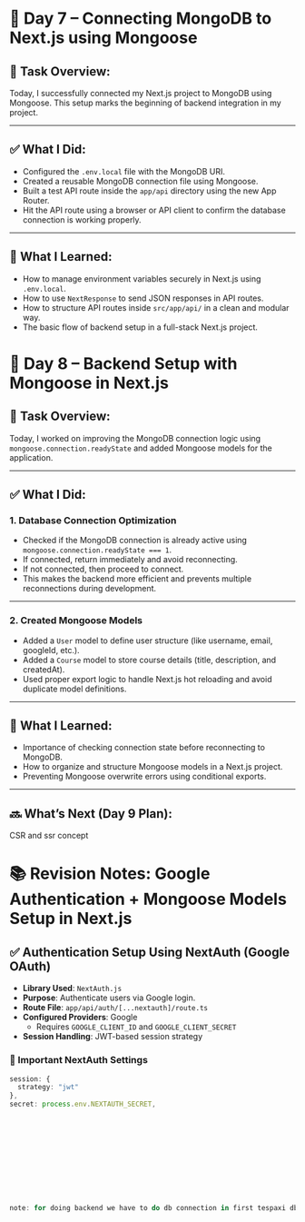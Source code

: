 # 📌 Day 7 – Connecting MongoDB to Next.js using Mongoose

## 🔹 Task Overview:

Today, I successfully connected my Next.js project to MongoDB using Mongoose. This setup marks the beginning of backend integration in my project.

---

## ✅ What I Did:

- Configured the `.env.local` file with the MongoDB URI.
- Created a reusable MongoDB connection file using Mongoose.
- Built a test API route inside the `app/api` directory using the new App Router.
- Hit the API route using a browser or API client to confirm the database connection is working properly.

---

## 🧠 What I Learned:

- How to manage environment variables securely in Next.js using `.env.local`.
- How to use `NextResponse` to send JSON responses in API routes.
- How to structure API routes inside `src/app/api/` in a clean and modular way.
- The basic flow of backend setup in a full-stack Next.js project.

# 📌 Day 8 – Backend Setup with Mongoose in Next.js

## 🔹 Task Overview:

Today, I worked on improving the MongoDB connection logic using `mongoose.connection.readyState` and added Mongoose models for the application.

---

## ✅ What I Did:

### 1. Database Connection Optimization

- Checked if the MongoDB connection is already active using `mongoose.connection.readyState === 1`.
- If connected, return immediately and avoid reconnecting.
- If not connected, then proceed to connect.
- This makes the backend more efficient and prevents multiple reconnections during development.

---

### 2. Created Mongoose Models

- Added a `User` model to define user structure (like username, email, googleId, etc.).
- Added a `Course` model to store course details (title, description, and createdAt).
- Used proper export logic to handle Next.js hot reloading and avoid duplicate model definitions.

---

## 🧠 What I Learned:

- Importance of checking connection state before reconnecting to MongoDB.
- How to organize and structure Mongoose models in a Next.js project.
- Preventing Mongoose overwrite errors using conditional exports.

---

## 🔜 What’s Next (Day 9 Plan):
CSR and ssr concept


# 📚 Revision Notes: Google Authentication + Mongoose Models Setup in Next.js

## ✅ Authentication Setup Using NextAuth (Google OAuth)

- **Library Used**: `NextAuth.js`
- **Purpose**: Authenticate users via Google login.
- **Route File**: `app/api/auth/[...nextauth]/route.ts`
- **Configured Providers**: Google
  - Requires `GOOGLE_CLIENT_ID` and `GOOGLE_CLIENT_SECRET`
- **Session Handling**: JWT-based session strategy

### 🔸 Important NextAuth Settings

```ts
session: {
  strategy: "jwt"
},
secret: process.env.NEXTAUTH_SECRET,












note: for doing backend we have to do db connection in first tespaxi db tables ani tabes ma crud garne

